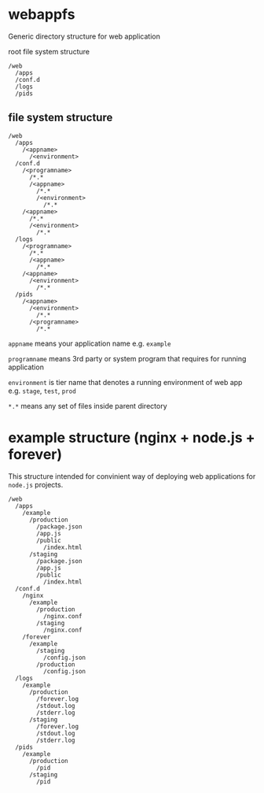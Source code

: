webappfs
========

Generic directory structure for web application

root file system structure
```plain
/web
  /apps
  /conf.d
  /logs
  /pids
```

file system structure
---------------------

```plain
/web
  /apps
    /<appname>
      /<environment>
  /conf.d
    /<programname>
      /*.*
      /<appname>
        /*.*
        /<environment>
          /*.*
    /<appname>
      /*.*
      /<environment>
        /*.*
  /logs
    /<programname>
      /*.*
      /<appname>
        /*.*
    /<appname>
      /<environment>
        /*.*
  /pids
    /<appname>
      /<environment>
        /*.*
      /<programname>
        /*.*
```

`appname` means your application name e.g. `example`

`programname` means 3rd party or system program that requires for running application

`environment` is tier name that denotes a running environment of web app e.g. `stage`, `test`, `prod`

`*.*` means any set of files inside parent directory

example structure (nginx + node.js + forever)
=============================================

This structure intended for convinient way of deploying web applications for `node.js` projects.

```plain
/web
  /apps
    /example
      /production
        /package.json
        /app.js
        /public
          /index.html
      /staging
        /package.json
        /app.js
        /public
          /index.html
  /conf.d
    /nginx
      /example
        /production
          /nginx.conf
        /staging
          /nginx.conf
    /forever
      /example
        /staging
          /config.json
        /production
          /config.json
  /logs
    /example
      /production
        /forever.log
        /stdout.log
        /stderr.log
      /staging
        /forever.log
        /stdout.log
        /stderr.log
  /pids
    /example
      /production
        /pid
      /staging
        /pid
```
